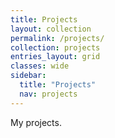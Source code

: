 ```yaml
---
title: Projects
layout: collection
permalink: /projects/
collection: projects
entries_layout: grid
classes: wide
sidebar:
  title: "Projects"
  nav: projects
---
```


My projects.